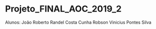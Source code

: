 # Projeto_FINAL_AOC_2019_2

Alunos: João Roberto Randel Costa Cunha
        Robson Vinicius Pontes Silva
